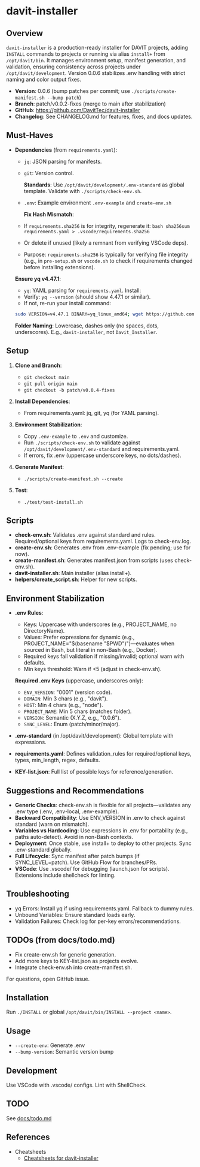 # davit-installer

## Overview

`davit-installer` is a production-ready installer for DAVIT projects, adding `INSTALL` commands to projects or running via alias `install+` from `/opt/davit/bin`. It manages environment setup, manifest generation, and validation, ensuring consistency across projects under `/opt/davit/development`. Version 0.0.6 stabilizes .env handling with strict naming and color output fixes.

- **Version**: 0.0.6 (bump patches per commit; use `./scripts/create-manifest.sh --bump patch`)
- **Branch**: patch/v0.0.2-fixes (merge to main after stabilization)
- **GitHub**: https://github.com/DavitTec/davit-installer
- **Changelog**: See CHANGELOG.md for features, fixes, and docs updates.

## Must-Haves

- **Dependencies** (from `requirements.yaml`):

  - `jq`: JSON parsing for manifests.
  - `git`: Version control.

    **Standards**: Use `/opt/davit/development/.env-standard` as global template. Validate with `./scripts/check-env.sh`.

  - `.env`: Example environment `.env-example` and `create-env.sh`

    **Fix Hash Mismatch**:

  - If `requirements.sha256` is for integrity, regenerate it:
    `bash
sha256sum requirements.yaml > .vscode/requirements.sha256
`
  - Or delete if unused (likely a remnant from verifying VSCode deps).
  - Purpose: `requirements.sha256` is typically for verifying file integrity (e.g., in `pre-setup.sh` or `vscode.sh` to check if requirements changed before installing extensions).

  **Ensure yq v4.47.1**:

  - `yq`: YAML parsing for `requirements.yaml`. Install:
  - Verify: `yq --version` (should show 4.47.1 or similar).
  - If not, re-run your install command:

  ```bash
  sudo VERSION=v4.47.1 BINARY=yq_linux_amd64; wget https://github.com/mikefarah/yq/releases/download/${VERSION}/${BINARY}.tar.gz -O - | tar xz && mv ${BINARY} /usr/local/bin/yq
  ```

  **Folder Naming**: Lowercase, dashes only (no spaces, dots, underscores). E.g., `davit-installer`, not `Davit_Installer`.

## Setup

1. **Clone and Branch**:

   - `git checkout main`
   - `git pull origin main`
   - `git checkout -b patch/v0.0.4-fixes`

2. **Install Dependencies**:

   - From requirements.yaml: jq, git, yq (for YAML parsing).

3. **Environment Stabilization**:

   - Copy `.env-example` to `.env` and customize.
   - Run `./scripts/check-env.sh` to validate against `/opt/davit/development/.env-standard` and requirements.yaml.
   - If errors, fix .env (uppercase underscore keys, no dots/dashes).

4. **Generate Manifest**:

   - `./scripts/create-manifest.sh --create`

5. **Test**:
   - `./test/test-install.sh`

## Scripts

- **check-env.sh**: Validates .env against standard and rules. Required/optional keys from requirements.yaml. Logs to check-env.log.
- **create-env.sh**: Generates .env from .env-example (fix pending; use for now).
- **create-manifest.sh**: Generates manifest.json from scripts (uses check-env.sh).
- **davit-installer.sh**: Main installer (alias install+).
- **helpers/create_script.sh**: Helper for new scripts.

## Environment Stabilization

- **.env Rules**:

  - Keys: Uppercase with underscores (e.g., PROJECT_NAME, no DirectoryName).
  - Values: Prefer expressions for dynamic (e.g., PROJECT_NAME="$(basename "$PWD")")—evaluates when sourced in Bash, but literal in non-Bash (e.g., Docker).
  - Required keys fail validation if missing/invalid; optional warn with defaults.
  - Min keys threshold: Warn if <5 (adjust in check-env.sh).

  **Required .env Keys** (uppercase, underscores only):

  - `ENV_VERSION`: "0001" (version code).
  - `DOMAIN`: Min 3 chars (e.g., "davit").
  - `HOST`: Min 4 chars (e.g., "node").
  - `PROJECT_NAME`: Min 5 chars (matches folder).
  - `VERSION`: Semantic (X.Y.Z, e.g., "0.0.6").
  - `SYNC_LEVEL`: Enum (patch/minor/major).

- **.env-standard** (in /opt/davit/development): Global template with expressions.
- **requirements.yaml**: Defines validation_rules for required/optional keys, types, min_length, regex, defaults.
- **KEY-list.json**: Full list of possible keys for reference/generation.

## Suggestions and Recommendations

- **Generic Checks**: check-env.sh is flexible for all projects—validates any .env type (.env, .env-local, .env-example).
- **Backward Compatibility**: Use ENV_VERSION in .env to check against standard (warn on mismatch).
- **Variables vs Hardcoding**: Use expressions in .env for portability (e.g., paths auto-detect). Avoid in non-Bash contexts.
- **Deployment**: Once stable, use install+ to deploy to other projects. Sync .env-standard globally.
- **Full Lifecycle**: Sync manifest after patch bumps (if SYNC_LEVEL=patch). Use GitHub Flow for branches/PRs.
- **VSCode**: Use .vscode/ for debugging (launch.json for scripts). Extensions include shellcheck for linting.

## Troubleshooting

- yq Errors: Install yq if using requirements.yaml. Fallback to dummy rules.
- Unbound Variables: Ensure standard loads early.
- Validation Failures: Check log for per-key errors/recommendations.

## TODOs (from docs/todo.md)

- Fix create-env.sh for generic generation.
- Add more keys to KEY-list.json as projects evolve.
- Integrate check-env.sh into create-manifest.sh.

For questions, open GitHub issue.

## Installation

Run `./INSTALL` or global `/opt/davit/bin/INSTALL --project <name>`.

## Usage

- `--create-env`: Generate .env
- `--bump-version`: Semantic version bump

## Development

Use VSCode with .vscode/ configs. Lint with ShellCheck.

## TODO

See [docs/todo.md](docs/todo.md)

## References

- Cheatsheets
  - [Cheatsheets for davit-installer](docs/cheatsheets.md)
